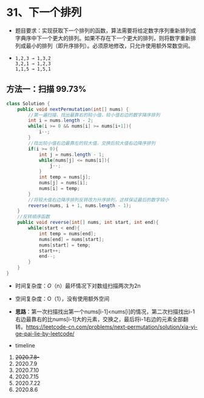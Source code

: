 # 31、下一个排列

- 题目要求：实现获取下一个排列的函数，算法需要将给定数字序列重新排列成字典序中下一个更大的排列。如果不存在下一个更大的排列，则将数字重新排列成最小的排列（即升序排列）。必须原地修改，只允许使用额外常数空间。

- ```
  1,2,3 → 1,3,2
  3,2,1 → 1,2,3
  1,1,5 → 1,5,1
  ```

## 方法一：扫描  99.73%

```java
class Solution {
    public void nextPermutation(int[] nums) {
        //第一遍扫描，找出最靠右的较小值，较小值右边的数字降序排列
        int i = nums.length - 2;
        while(i >= 0 && nums[i] >= nums[i+1]){
            i--;
        }
        //找出较小值右边最靠左的较大值，交换后较大值右边降序排列
        if(i >= 0){
            int j = nums.length - 1;
            while(nums[j] <= nums[i]){
                j--;
            }
            int temp = nums[j];
            nums[j] = nums[i];
            nums[i] = temp;
        }
        //将较大值右边降序排列反转改为升序排列，这样保证最后的数字较小
        reverse(nums, i + 1, nums.length - 1);
    }
    //反转顺序函数
    public void reverse(int[] nums, int start, int end){
        while(start < end){
            int temp = nums[end];
            nums[end] = nums[start];
            nums[start] = temp;
            start++;
            end--;
        }
    }
}
```

- 时间复杂度：*O*（n）最坏情况下对数组扫描两次为2n

- 空间复杂度：O（1），没有使用额外空间

- **思路**：第一次扫描找出第一个nums[i-1]<nums[i]的情况，第二次扫描找出i-1右边最靠右的比nums[i-1]大的元素，交换之，最后将i-1右边的元素全部翻转。https://leetcode-cn.com/problems/next-permutation/solution/xia-yi-ge-pai-lie-by-leetcode/

  

- timeline

1. ~~2020.7.8-~~
2. 2020.7.9
3. 2020.7.10
4. 2020.7.15
5. 2020.7.22
6. 2020.8.6
